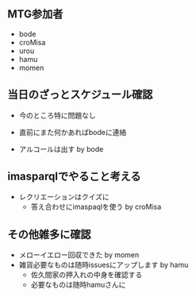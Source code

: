 ## MTG参加者
 - bode
 - croMisa
 - urou
 - hamu
 - momen

## 当日のざっとスケジュール確認
  - 今のところ特に問題なし
  - 直前にまた何かあればbodeに連絡

  - アルコールは出す by bode

## imasparqlでやること考える
  - レクリエーションはクイズに
    - 答え合わせにimaspaqlを使う by croMisa

## その他雑多に確認
  - メローイエロー回収できた by momen
  - 雑貨必要なものは随時issuesにアップします by hamu
    - 佐久間家の押入れの中身を確認する
    - 必要なものは随時hamuさんに
